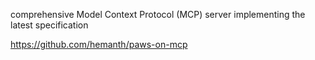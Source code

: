  comprehensive Model Context Protocol (MCP) server implementing the latest specification
 
 https://github.com/hemanth/paws-on-mcp
